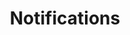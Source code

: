 ---
title: Notifications
layout: category
category: "notifications"
permalink: /en/category/notifications
lang: en
---